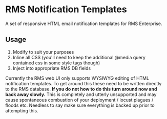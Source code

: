 RMS Notification Templates
==========================

A set of responsive HTML email notification templates for RMS Enterprise.


## Usage

1. Modify to suit your purposes
2. Inline all CSS (you'll need to keep the additional @media query contained css in some style tags though)
3. Inject into appropriate RMS DB fields

Currently the RMS web UI only supports WYSIWYG editing of HTML notification templates. To get around this these need to be written directly to the RMS database. **If you do not how to do this turn around now and back away slowly.** This is completely and utterly unsupported and may cause spontaneous combustion of your deployment / locust plagues / floods etc. Needless to say make sure everything is backed up prior to attempting this.
